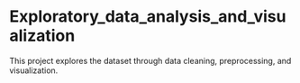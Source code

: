 # Exploratory_data_analysis_and_visualization

This project explores the dataset through data cleaning, preprocessing, and visualization. 